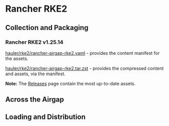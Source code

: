 # Rancher RKE2

## Collection and Packaging

### Rancher RKE2 v1.25.14

[hauler/rke2/rancher-airgap-rke2.yaml](https://rancher-airgap.s3.amazonaws.com/v1.1.2/hauler/rke2/rancher-airgap-rke2.yaml) - provides the content manifest for the assets.

[hauler/rke2/rancher-airgap-rke2.tar.zst](https://rancher-airgap.s3.amazonaws.com/v1.1.2/hauler/rke2/rancher-airgap-rke2.tar.zst) - provides the compressed content and assets, via the manifest.

**Note:** The [Releases](https://github.com/zackbradys/rancher-airgap/releases) page contain the most up-to-date assets.

## Across the Airgap

## Loading and Distribution